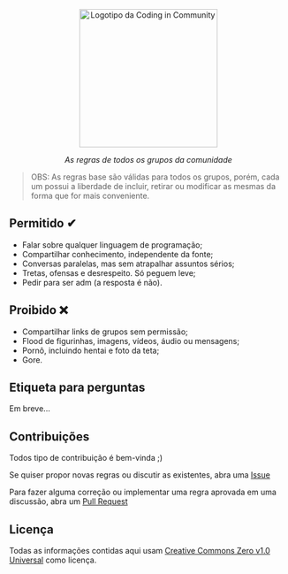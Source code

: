<div align="center">
    <a href="https://github.com/Coding-in-community">
        <img src="https://user-images.githubusercontent.com/50463866/133183082-28d88ed5-1c65-4922-adbc-e56d0d718f9d.png" alt="Logotipo da Coding in Community" width="250px" />
    </a>
    <br />
    <p><i>As regras de todos os grupos da comunidade</i></p>
</div>

> OBS: As regras base são válidas para todos os grupos, porém, cada um possui a liberdade de incluir, retirar ou modificar as mesmas da forma que for mais conveniente.

## Permitido ✔

- Falar sobre qualquer linguagem de programação;
- Compartilhar conhecimento, independente da fonte;
- Conversas paralelas, mas sem atrapalhar assuntos sérios;
- Tretas, ofensas e desrespeito. Só peguem leve;
- Pedir para ser adm (a resposta é não).

## Proibido ❌

- Compartilhar links de grupos sem permissão;
- Flood de figurinhas, imagens, vídeos, áudio ou mensagens;
- Pornô, incluindo hentai e foto da teta;
- Gore.

## Etiqueta para perguntas

Em breve...

## Contribuições

Todos tipo de contribuição é bem-vinda ;)

Se quiser propor novas regras ou discutir as existentes, abra uma [Issue](https://github.com/Coding-in-community/rules/issues)

Para fazer alguma correção ou implementar uma regra aprovada em uma discussão, abra um [Pull Request](https://github.com/Coding-in-community/rules/pulls)

## Licença

Todas as informações contidas aqui usam [Creative Commons Zero v1.0 Universal](https://github.com/Coding-in-community/rules/blob/master/LICENSE) como licença.
